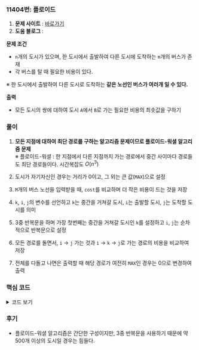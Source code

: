 ### 11404번: 플로이드

1. **문제 사이트** : [바로가기](https://www.acmicpc.net/problem/11404)
2. **도움 블로그** : 

**문제 조건**
- `n`개의 도시가 있으며, 한 도시에서 출발하여 다른 도시에 도착하는 `m`개의 버스가 존재
- 각 버스를 탈 때 필요한 비용이 있다.

※ 한 도시에서 출발하여 다른 도시로 도착하는 **같은 노선인 버스가 여러개 일 수 있다.**

**출력**  
- 모든 도시의 쌍에 대하여 도시 `A`에서 `B`로 가는 필요한 비용의 최솟값을 구하기

### 풀이
1. **모든 지점에 대하여 최단 경로를 구하는 알고리즘 문제이므로 플로이드-워셜 알고리즘 문제**  
  ※ 플로이드-워셜 : 한 지점에서 다른 지점까지 가는 경로에서 중간 사이마다 경로들도 최단 경로들이다. 시간복잡도 $O(n^3)$

2. 도시가 자기자신인 경우는 거리가 0이고, 그 외는 큰 값(`MAX`)으로 설정
3. `M`개의 버스 노선을 입력받을 때, `cost`를 비교하며 더 작은 비용이 드는 것을 저장
4. `k`, `i`, `j`의 변수를 선언하고 `k`는 중간을 거쳐갈 도시, `i`는 출발할 도시, `j`는 도착할 도시를 의미
5. 3중 반복문을 하며 가장 첫번째는 중간을 거쳐갈 도시인 `k`를 설정하고 `i`, `j`는 순차적으로 반복문으로 설정
6. 모든 경로를 돌면서, `i` -> `j` 가는 것과 `i` -> `k` -> `j`로 가는 경로의 비용을 비교하여 저장
7. 전체를 다돌고 나면은 출력할 때 해당 경로가 여전히 `MAX`인 경우는 0으로 변경하여 출력

### 핵심 코드

<details>
<summary>코드 보기</summary>

```cpp
void input() {
    cin >> n >> m;
    for(int i = 1; i <= n; i++) {
        for(int j = 1; j <= n; j++) {
            if(i == j) map[i][j] = 0;
            else map[i][j] = MAX;
        }
    }
    int st, end, cost;
    while(m--) {
        cin >> st >> end >> cost;
        map[st][end] = min(map[st][end], cost);
    }
}

void solve() {
    for(int k = 1; k <= n; k++) {
        for(int i = 1; i <= n; i++) {
            for(int j = 1; j <= n; j++) {
                map[i][j] = min(map[i][j], map[i][k] + map[k][j]);
            }
        }
    }

    for(int i = 1; i <= n; i++) {
        for(int j = 1; j <= n; j++) {
            if(map[i][j] == MAX) cout << 0 << " ";
            else cout << map[i][j] << " ";
        }
        cout << "\n";
    }
}
```
- `i` -> `j`로 가는 경로에 대해 매우 큰 비용인 `MAX`값을 할당하고, 자기 자신 도시는 0으로 설정
- `i` -> `j`로 가는 버스의 노선이 여러개일 수 있으므로, 버스 노선을 저장할 때 `cost`를 비교하여 저장
- 플로이드-워셜 알고리즘으로 `i` -> `j`로 갈 때의 값과 중간 k 도시를 거쳐서 가는 것과 비교하여 최소값을 저장
- 결과를 출력할 때 값이 여전히 `MAX`인 비용인 노선은 0으로 출력하여 그외는 해당 최소 비용을 출력
</details>

### 후기
- 플로이드-워셜 알고리즘은 간단한 구성이지만, 3중 반복문을 사용하기 때문에 약 500개 이상의 도시일 경우는 힘들다.